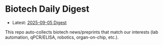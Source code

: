 # Biotech Daily Digest

- Latest: [2025-09-05 Digest](digest/2025-09-05.md)

This repo auto-collects biotech news/preprints that match our interests (lab automation, qPCR/ELISA, robotics, organ-on-chip, etc.).

